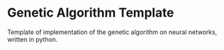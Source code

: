 # Genetic Algorithm Template
Template of implementation of the genetic algorithm on neural networks, written in python.
